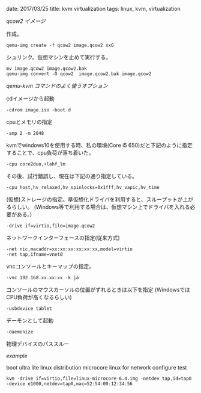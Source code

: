 date: 2017/03/25
title: kvm virtualization
tags: linux, kvm, virtualization 

*qcow2 イメージ*

作成。

	qemu-img create -f qcow2 image.qcow2 xxG

シュリンク。仮想マシンを止めて実行する。

	mv image.qcow2 image.qcow2.bak
	qemu-img convert -O qcow2  image.qcow2.bak image.qcow2

*qemu-kvm コマンドのよく使うオプション*

cdイメージから起動

	-cdrom image.iso -boot d

cpuとメモリの指定

	-smp 2 -m 2048

kvmでwindows10を使用する時、私の環境(Core i5 650)だと下記のように指定することで、cpu負荷が落ち着いた。

	-cpu core2duo,+lahf_lm

その後、試行錯誤し、現在は下記の通り指定している。

	-cpu host,hv_relaxed,hv_spinlocks=0x1fff,hv_vapic,hv_time

(仮想)ストレージの指定。準仮想化ドライバを利用すると、スループットが上がるらしい。
(Windows等で利用する場合は、仮想マシン上でドライバを入れる必要がある。)

	-drive if=virtio,file=image.qcow2

ネットワークインターフェースの指定(従来方式)

	-net nic,macaddr=xx:xx:xx:xx:xx:xx,model=virtio
	-net tap,ifname=vnet0

vncコンソールとキーマップの指定。

	-vnc 192.168.xx.xx:xx -k ja

コンソールのマウスカーソルの位置がずれるときは以下を指定
(WindowsではCPU負荷が高くなるらしい)

	-usbdevice tablet

デーモンとして起動

	-daemonize

物理デバイスのパススルー

*example*

boot ultra lite linux distribution microcore linux for network configure test

	kvm -drive if=virtio,file=linux-microcore-6.4.img -netdev tap,id=tap0 -device e1000,netdev=tap0,mac=52:54:00:12:34:56
